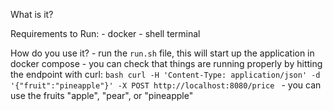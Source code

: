 What is it?

Requirements to Run:
    - docker
    - shell terminal

How do you use it?
    - run the `run.sh` file, this will start up the application in docker compose
    - you can check that things are running properly by hitting the endpoint with curl:
    ```bash
     curl -H 'Content-Type: application/json' -d '{"fruit":"pineapple"}' -X POST http://localhost:8080/price
    ```
    - you can use the fruits "apple", "pear", or "pineapple"